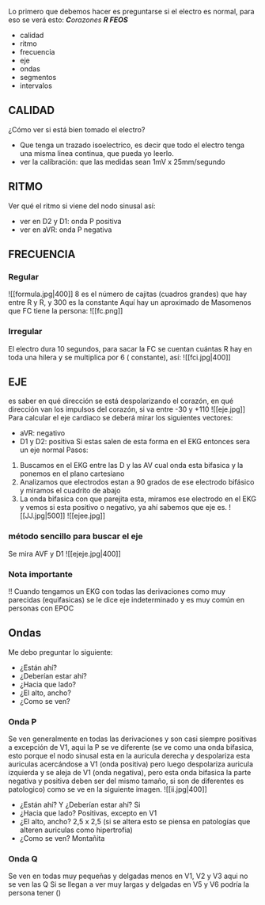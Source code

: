 Lo primero que debemos hacer es preguntarse si el electro es normal, para eso se verá esto:                           ***C**orazones **R FEOS***

- calidad 
- ritmo
- frecuencia 
- eje
- ondas
- segmentos
- intervalos 
## CALIDAD
¿Cómo ver si está bien tomado el electro?
- Que tenga un trazado isoelectrico, es decir que todo el electro tenga una misma linea continua, que pueda yo leerlo.
- ver la calibración: que las medidas sean 1mV x 25mm/segundo

## RITMO
Ver qué el ritmo si viene del nodo sinusal así:
- ver en D2 y D1: onda P positiva 
- ver en aVR: onda P negativa 

## FRECUENCIA
### Regular
![[formula.jpg|400]]
8 es el número de cajitas (cuadros grandes) que hay entre R y R, y 300 es la constante
Aquí hay un aproximado de Masomenos que FC tiene la persona:
	![[fc.png]]
### Irregular
El electro dura 10 segundos, para sacar la FC se cuentan cuántas R hay en toda una hilera y se multiplica por 6 ( constante), así:
![[fci.jpg|400]]

## EJE
es saber en qué dirección se está despolarizando el corazón, en qué dirección van los impulsos del corazón, si va entre -30 y +110
![[eje.jpg]]
Para calcular el eje cardiaco se deberá mirar los siguientes vectores:
- aVR: negativo
- D1 y D2: positiva
Si estas salen de esta forma en el EKG entonces sera un eje normal
Pasos: 
1. Buscamos en el EKG entre las D y las AV cual onda esta bifasica y la ponemos en el plano cartesiano
2. Analizamos que electrodos estan a 90 grados de ese electrodo bifásico y miramos el cuadrito de abajo
3. La onda bifasica con que parejita esta, miramos ese electrodo en el EKG y vemos si esta positivo o negativo, ya ahí sabemos que eje es.
![[JJ.jpg|500]]
![[ejee.jpg]]
  
### método sencillo para buscar el eje
Se mira AVF y D1
![[ejeje.jpg|400]]
### Nota importante
!! Cuando tengamos un EKG con todas las derivaciones como muy parecidas (equifasicas) se le dice eje indeterminado y es muy común en personas con EPOC

## Ondas
Me debo preguntar lo siguiente:
- ¿Están ahí?
- ¿Deberían estar ahí?
- ¿Hacia que lado?
- ¿El alto, ancho?
- ¿Como se ven?

### Onda P
Se ven generalmente en todas las derivaciones y son casi siempre positivas a excepción de V1, aqui la P se ve diferente (se ve como una onda bifasica, esto porque el nodo sinusal esta en la auricula derecha y despolariza esta auriculas acercándose a V1 (onda positiva) pero luego despolariza auricula izquierda y se aleja de V1 (onda negativa), pero esta onda bifasica la parte negativa y positiva deben ser del mismo tamaño, si son de diferentes es patologico) como se ve en la siguiente imagen.
![[ii.jpg|400]]

- ¿Están ahí? Y ¿Deberían estar ahí?  Si 
- ¿Hacia que lado? Positivas, excepto en V1
- ¿El alto, ancho? 2,5 x 2,5 (si se altera esto se piensa en patologías que alteren auriculas como hipertrofia)
- ¿Como se ven? Montañita

### Onda Q
Se ven en todas muy pequeñas y delgadas menos en V1, V2 y V3 aqui no se ven las Q
Si se llegan a ver muy largas y delgadas en V5 y V6 podría la persona tener ()
 